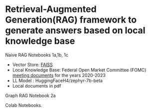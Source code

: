 # Retrieval-Augmented Generation(RAG) framework to generate answers based on local knowledge base
Naive RAG
Notebooks 1a,1b, 1c
* Vector Store: [FAISS](https://faiss.ai/index.html)
* Local Knowledge Base: Federal Open Market Committee (FOMC) [meeting documents](https://www.federalreserve.gov/monetarypolicy/fomccalendars.htm) for the years 2020-2023
* LL Model : HuggingFaceH4/zephyr-7b-beta
* Local documents in pdf

Graph RAG
Notebook 2a

Colab Notebooks.

